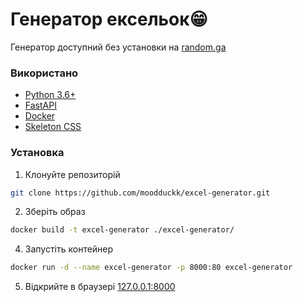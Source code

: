 # Генератор ексельок😁

Генератор доступний без установки на [random.ga](http://random.ga)

### Використано
* [Python 3.6+](https://www.python.org)
* [FastAPI](https://fastapi.tiangolo.com)
* [Docker](https://www.docker.com)
* [Skeleton CSS](http://getskeleton.com)


### Установка


1. Клонуйте репозиторій
```sh
git clone https://github.com/moodduckk/excel-generator.git
```
2. Зберіть образ
```sh
docker build -t excel-generator ./excel-generator/
```
4. Запустіть контейнер
```sh
docker run -d --name excel-generator -p 8000:80 excel-generator
```
5. Відкрийте в браузері [127.0.0.1:8000](http://127.0.0.1:8000)
